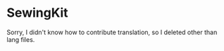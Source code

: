 # SewingKit
Sorry, I didn't know how to contribute translation, so I deleted other than lang files.
